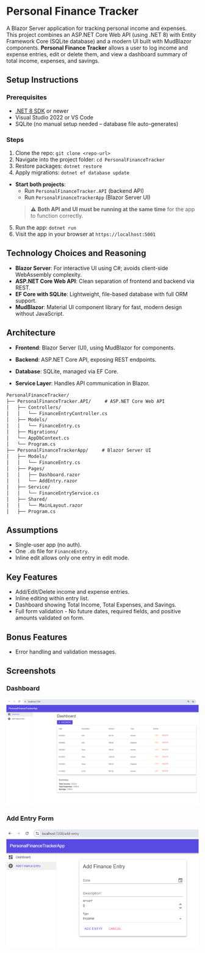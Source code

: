 # Personal Finance Tracker

A Blazor Server application for tracking personal income and expenses. This project combines an ASP.NET Core Web API (using .NET 8) with Entity Framework Core (SQLite database) and a modern UI built with MudBlazor components. **Personal Finance Tracker** allows a user to log income and expense entries, edit or delete them, and view a dashboard summary of total income, expenses, and savings.

## Setup Instructions

### Prerequisites
- [.NET 8 SDK](https://dotnet.microsoft.com/en-us/download/dotnet/8.0) or newer
- Visual Studio 2022 or VS Code
- SQLite (no manual setup needed – database file auto-generates)

### Steps
1. Clone the repo: `git clone <repo-url>`
2. Navigate into the project folder: `cd PersonalFinanceTracker`
3. Restore packages: `dotnet restore`
4. Apply migrations: `dotnet ef database update`
- **Start both projects**:
  - Run `PersonalFinanceTracker.API` (backend API)
  - Run `PersonalFinanceTrackerApp` (Blazor Server UI)
  > ⚠️ **Both API and UI must be running at the same time** for the app to function correctly.
5. Run the app: `dotnet run`
6. Visit the app in your browser at `https://localhost:5001`

## Technology Choices and Reasoning

- **Blazor Server**: For interactive UI using C#; avoids client-side WebAssembly complexity.
- **ASP.NET Core Web API**: Clean separation of frontend and backend via REST.
- **EF Core with SQLite**: Lightweight, file-based database with full ORM support.
- **MudBlazor**: Material UI component library for fast, modern design without JavaScript.

## Architecture

- **Frontend**: Blazor Server (UI), using MudBlazor for components.
- **Backend**: ASP.NET Core API, exposing REST endpoints.
- **Database**: SQLite, managed via EF Core.

- **Service Layer**: Handles API communication in Blazor.

```
PersonalFinanceTracker/
├── PersonalFinanceTracker.API/     # ASP.NET Core Web API
│   ├── Controllers/
│   │   └── FinanceEntryController.cs
│   ├── Models/
│   │   └── FinanceEntry.cs
│   ├── Migrations/
│   └── AppDbContext.cs
│   └── Program.cs
├── PersonalFinanceTrackerApp/     # Blazor Server UI
│   ├── Models/
│   │   └── FinanceEntry.cs
│   ├── Pages/
│   │   ├── Dashboard.razor
│   │   └── AddEntry.razor
│   ├── Service/
│   │   └── FinanceEntryService.cs
│   ├── Shared/
│   │   └── MainLayout.razor
│   ├── Program.cs
```

## Assumptions

- Single-user app (no auth).
- One `.db` file for `FinanceEntry`.
- Inline edit allows only one entry in edit mode.

## Key Features

- Add/Edit/Delete income and expense entries.
- Inline editing within entry list.
- Dashboard showing Total Income, Total Expenses, and Savings.
- Full form validation - No future dates, required fields, and positive amounts validated on form.

## Bonus Features
- Error handling and validation messages.

## Screenshots

### Dashboard
![Dashboard](images/dashboard.png)

### Add Entry Form
![Add Entry](images/add-entry.png)